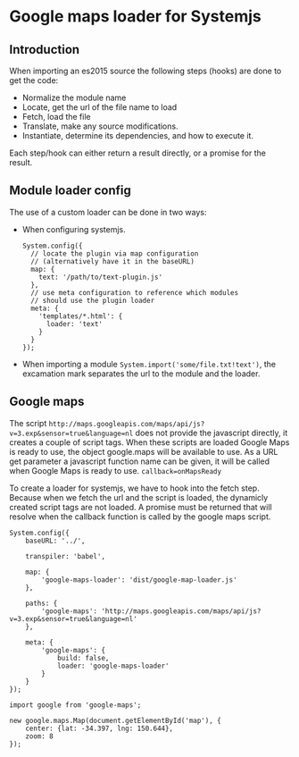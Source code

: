 # Google maps loader for Systemjs

## Introduction

When importing an es2015 source the following steps (hooks) are done to get the code:

- Normalize the module name
- Locate, get the url of the file name to load
- Fetch, load the file
- Translate, make any source modifications.
- Instantiate, determine its dependencies, and how to execute it.

Each step/hook can either return a result directly, or a promise for the result.


## Module loader config

The use of a custom loader can be done in two ways:

- When configuring systemjs.
    ```
    System.config({
      // locate the plugin via map configuration
      // (alternatively have it in the baseURL)
      map: {
        text: '/path/to/text-plugin.js'
      },
      // use meta configuration to reference which modules
      // should use the plugin loader
      meta: {
        'templates/*.html': {
          loader: 'text'
        }
      }
    });
    ```
- When importing a module
    `System.import('some/file.txt!text')`, the excamation mark separates the url to the module and the loader.


## Google maps

The script `http://maps.googleapis.com/maps/api/js?v=3.exp&sensor=true&language=nl` does not provide the javascript directly, it creates a couple of script tags.
When these scripts are loaded Google Maps is ready to use, the object google.maps will be available to use.
As a URL get parameter a javascript function name can be given, it will be called when Google Maps is ready to use.
`callback=onMapsReady`

To create a loader for systemjs, we have to hook into the fetch step. Because when we fetch the url and the script is loaded, the dynamicly created script tags are not loaded. A promise must be returned that will resolve when the callback function is called by the google maps script.


```
System.config({
    baseURL: '../',

    transpiler: 'babel',

    map: {
        'google-maps-loader': 'dist/google-map-loader.js'
    },

    paths: {
        'google-maps': 'http://maps.googleapis.com/maps/api/js?v=3.exp&sensor=true&language=nl'
    },

    meta: {
        'google-maps': {
            build: false,
            loader: 'google-maps-loader'
        }
    }
});
```


```
import google from 'google-maps';

new google.maps.Map(document.getElementById('map'), {
    center: {lat: -34.397, lng: 150.644},
    zoom: 8
});
```
